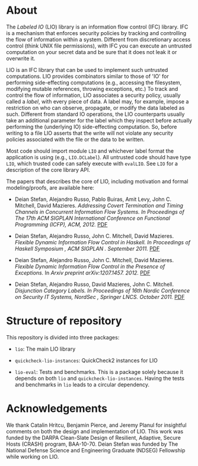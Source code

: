 About
=============

The *Labeled IO* (LIO) library is an information flow control (IFC)
library. IFC is a mechanism that enforces security policies by
tracking and controlling the flow of information within a system.
Different from discretionary access control (think UNIX file
permissions), with IFC you can execute an untrusted computation on
your secret data and be sure that it does not leak it or overwrite
it.

LIO is an IFC library that can be used to implement such untrusted
computations. LIO provides combinators similar to those of 'IO' for
performing side-effecting computations (e.g., accessing the
filesystem, modifying mutable references, throwing exceptions, etc.)
To track and control the flow of information, LIO associates a
security policy, usually called a *label*, with every piece of data.
A label may, for example, impose a restriction on who can observe,
propagate, or modify the data labeled as such.  Different from
standard IO operations, the LIO counterparts usually take an
additional parameter for the label which they inspect before
actually performing the (underlying IO) side-effecting computation.
So, before writing to a file LIO asserts that the write will not
violate any security policies associated with the file or the data
to be written.

Most code should import module `LIO` and whichever label format the
application is using (e.g., `LIO.DCLabel`). All untrusted code
should have type `LIO`, which trusted code can safely execute with
`evalLIO`. See `LIO` for a description of the core library API.

The papers that describes the core of LIO, including motivation and
formal modeling/proofs, are available here:

*  Deian Stefan, Alejandro Russo, Pablo Buiras, Amit Levy, John C. Mitchell, David Mazieres.
   _Addressing Covert Termination and Timing Channels in Concurrent Information Flow Systems._
   _In Proceedings of The 17th ACM SIGPLAN International Conference on Functional Programming (ICFP), ACM, 2012._
   [PDF](http://www.deian.net/pubs/stefan:2012:addressing.pdf)
   
*  Deian Stefan, Alejandro Russo, John C. Mitchell, David Mazieres.
   _Flexible Dynamic Information Flow Control in Haskell._
   _In Proceedings of Haskell Symposium , ACM SIGPLAN . September 2011._
   [PDF](http://www.deian.net/pubs/stefan:2011:flexible.pdf)
   
*  Deian Stefan, Alejandro Russo, John C. Mitchell, David Mazieres.
   _Flexible Dynamic Information Flow Control in the Presence of Exceptions._
   In _Arxiv preprint arXiv:1207.1457.  2012._
   [PDF](http://arxiv.org/abs/1207.1457v1)
   
*  Deian Stefan, Alejandro Russo, David Mazieres, John C. Mitchell.
   _Disjunction Category Labels._
   _In Proceedings of 16th Nordic Conference on Security IT Systems, NordSec , Springer LNCS. October 2011._
   [PDF](http://www.deian.net/pubs/stefan:2011:dclabels.pdf)


Structure of repository
=============

This repository is divided into three packages:

- `lio`: The main LIO library

- `quickcheck-lio-instances`: QuickCheck2 instances for LIO

- `lio-eval`: Tests and benchmarks. This is a package solely because it
  depends on both `lio` and `quickcheck-lio-instances`. Having the
  tests and benchmarks in `lio` leads to a circular dependency.

Acknowledgements
=============

We thank  Catalin Hritcu, Benjamin Pierce, and Jeremy Planul for
insightful comments on both the design and implementation of LIO. This
work was funded by the DARPA Clean-Slate Design of Resilient,
Adaptive, Secure Hosts (CRASH) program, BAA-10-70.  Deian Stefan was
funded by The National Defense Science and Engineering Graduate
(NDSEG) Fellowship while working on LIO.
